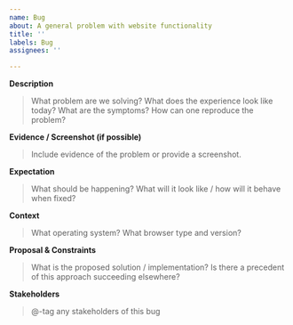 ```yaml
---
name: Bug
about: A general problem with website functionality
title: ''
labels: Bug
assignees: ''

---
```


**Description**

> What problem are we solving? What does the experience look like today? What are the symptoms? How can one reproduce the problem?

**Evidence / Screenshot (if possible)**

> Include evidence of the problem or provide a screenshot.

**Expectation**

> What should be happening? What will it look like / how will it behave when fixed?

**Context**

> What operating system? What browser type and version?

**Proposal & Constraints**

> What is the proposed solution / implementation? Is there a precedent of this approach succeeding elsewhere?

**Stakeholders**

> @-tag any stakeholders of this bug
